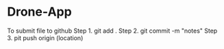 # Drone-App
To submit file to github
Step 1. git add .
Step 2. git commit -m "notes"
Step 3. pit push origin (location)